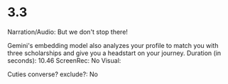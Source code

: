 # 3.3

Narration/Audio: But we don't stop there! 

Gemini's embedding model also analyzes your profile to match you with  three scholarships and give you a headstart on  your journey.
Duration (in seconds): 10.46
ScreenRec: No
Visual: <Carl view>

Cuties converse? 
exclude?: No